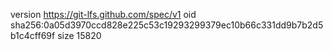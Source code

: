 version https://git-lfs.github.com/spec/v1
oid sha256:0a05d3970ccd828e225c53c19293299379ec10b66c331dd9b7b2d5b1c4cff69f
size 15820
